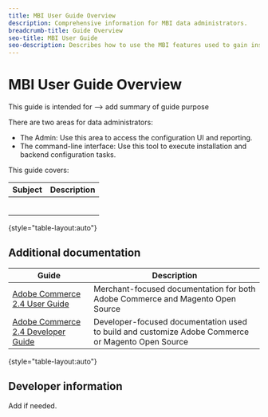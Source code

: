 ```yaml
---
title: MBI User Guide Overview
description: Comprehensive information for MBI data administrators.
breadcrumb-title: Guide Overview
seo-title: MBI User Guide
seo-description: Describes how to use the MBI features used to gain insights from Adobe Commerce or Magento Open Source data.
---
```

# MBI User Guide Overview

This guide is intended for --> add summary of guide purpose

There are two areas for data administrators:

- The Admin: Use this area to access the configuration UI and reporting.
- The command-line interface: Use this tool to execute installation and backend configuration tasks.

This guide covers:

| Subject | Description |
| ------- | ----------- |
| | |
| | |
| | |
| | |
| | |
| | |

{style="table-layout:auto"}

<!--{style="table-layout:auto"}-->

## Additional documentation

| Guide | Description |
|------ | ----------- |
| [Adobe Commerce 2.4 User Guide](https://docs.magento.com/user-guide/) | Merchant-focused documentation for both Adobe Commerce and Magento Open Source |
| [Adobe Commerce 2.4 Developer Guide](https://devdocs.magento.com/) | Developer-focused documentation used to build and customize Adobe Commerce or Magento Open Source |

{style="table-layout:auto"}

## Developer information

Add if needed.

